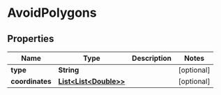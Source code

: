 
# AvoidPolygons

## Properties
Name | Type | Description | Notes
------------ | ------------- | ------------- | -------------
**type** | **String** |  |  [optional]
**coordinates** | [**List&lt;List&lt;Double&gt;&gt;**](List.md) |  |  [optional]




